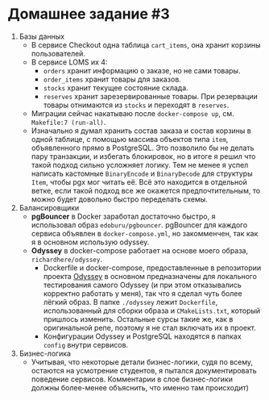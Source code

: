 # Домашнее задание #3

1. Базы данных
   - В сервисе Checkout одна таблица `cart_items`, она хранит корзины пользователей.
   - В сервисе LOMS их 4:
     - `orders` хранит информацию о заказе, но не сами товары.
     - `order_items` хранит товары для заказов.
     - `stocks` хранит текущее состояние склада.
     - `reserves` хранит зарезервированные товары. При резервации товары отнимаются из `stocks` и переходят в `reserves`.
   - Миграции сейчас накатываю после `docker-compose up`, см. `Makefile:7 (run-all)`.
   - Изначально я думал хранить состав заказа и состав корзины в одной таблице, с помощью массива объектов типа
   `item`, объявленного прямо в PostgreSQL. Это позволило бы не делать пару транзакции, и избегать блокировок,
   но в итоге я решил что такой подход сильно усложняет логику. Тем не менее я успел написать кастомные `BinaryEncode`
   и `BinaryDecode` для структуры `Item`, чтобы pgx мог читать её. Всё это находится в отдельной ветке, если
   такой подход все же окажется предпочтительным, то можно будет довольно быстро переделать схемы.
2. Балансировщики
   - **pgBouncer** в Docker заработал достаточно быстро, я использовал образ `edoburu/pgbouncer`. pgBouncer для каждого
   сервиса объявлен в `docker-compose.yml`, но закомменчен, так как я в основном использую odyssey.
   - **Odyssey** в docker-compose работает на основе моего образа, `richardhere/odyssey`.
     - Dockerfile и docker-compose, предоставленные в репозитории проекта [Odyssey](https://github.com/yandex/odyssey/blob/76ea5f7169b26a70a4bf20cb990ea30ab8691d52/docker/Dockerfile)
     в основном предназначены для локального тестирования самого Odyssey (и при этом отказывались корректно работать у меня),
     так что я сделал чуть более лёгкий образ. В папке `./odyssey` лежит `Dockerfile`, использованный для сборки образа
     и `CMakeLists.txt`, который пришлось изменить. Остальные сурсы такие же, как в оригинальной репе, поэтому я не стал
     включать их в проект.
     - Конфигурации Odyssey и PostgreSQL находятся в папках `config` внутри сервисов.
3. Бизнес-логика
   - Учитывая, что некоторые детали бизнес-логики, судя по всему, остаются на усмотрение студентов, я пытался
   документировать поведение сервисов. Комментарии в слое бизнес-логики должны более-менее объяснить, что именно там происходит)
   
   
